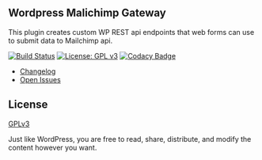 ## Wordpress Malichimp Gateway

This plugin creates custom WP REST api endpoints that web forms can use to submit data to Mailchimp api.

[![Build Status](https://travis-ci.com/m4v1/wp-mailchimp-gw.svg?branch=master)](https://travis-ci.com/m4v1/wp-mailchimp-gw) [![License: GPL v3](https://img.shields.io/badge/License-GPLv3-blue.svg)](https://www.gnu.org/licenses/gpl-3.0) [![Codacy Badge](https://api.codacy.com/project/badge/Grade/5a998cf09fc0417582e79546b7714316)](https://www.codacy.com/app/marco.vivi/wp-mailchimp-gw?utm_source=github.com&amp;utm_medium=referral&amp;utm_content=m4v1/wp-mailchimp-gw&amp;utm_campaign=Badge_Grade)

* [Changelog](https://github.com/m4v1/wp-mailchimp-gw/blob/master/CHANGELOG.md)
* [Open Issues](https://github.com/m4v1/wp-mailchimp-gw/issues)

## License

[GPLv3](https://github.com/m4v1/wp-mailchimp-gw/blob/master/LICENSE.md)

Just like WordPress, you are free to read, share, distribute, and modify the content however you want.
